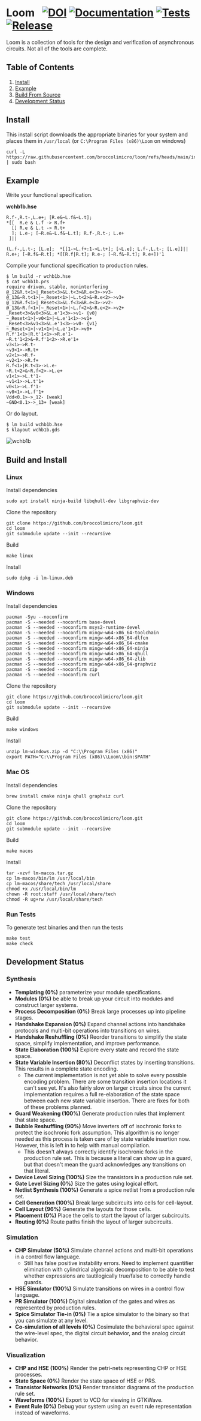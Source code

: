 # Loom &nbsp; [![DOI](https://zenodo.org/badge/DOI/10.5281/zenodo.13992088.svg)](https://doi.org/10.5281/zenodo.13992088) [![Documentation](https://img.shields.io/badge/Documentation-blue.svg)](https://broccolimicro.github.io/loom) [![Tests](https://github.com/broccolimicro/loom/actions/workflows/test.yml/badge.svg)](https://github.com/broccolimicro/loom/actions/workflows/test.yml) [![Release](https://github.com/broccolimicro/loom/actions/workflows/release.yml/badge.svg)](https://github.com/broccolimicro/loom/actions/workflows/release.yml)

Loom is a collection of tools for the design and verification of
asynchronous circuits. Not all of the tools are complete.

## Table of Contents
1. [Install](#install)
1. [Example](#example)
3. [Build From Source](#build)
2. [Development Status](#status)

<a name="install"></a>
## Install

This install script downloads the appropriate binaries for your system and places them in `/usr/local` (or `C:\Program Files (x86)\Loom` on windows)
```
curl -L https://raw.githubusercontent.com/broccolimicro/loom/refs/heads/main/install.sh | sudo bash
```

<a name="example"></a>
## Example

Write your functional specification.

**wchb1b.hse**
```
R.f-,R.t-,L.e+; [R.e&~L.f&~L.t];
*[[  R.e & L.f -> R.f+
  [] R.e & L.t -> R.t+
  ]; L.e-; [~R.e&~L.f&~L.t]; R.f-,R.t-; L.e+
 ]||

(L.f-,L.t-; [L.e];  *[[1->L.f+:1->L.t+]; [~L.e]; L.f-,L.t-; [L.e]]||
R.e+; [~R.f&~R.t]; *[[R.f|R.t]; R.e-; [~R.f&~R.t]; R.e+])'1
```

Compile your functional specification to production rules.

```
$ lm build -r wchb1b.hse
$ cat wchb1b.prs
require driven, stable, noninterfering
@_12&R.t<1>|_Reset<3>&L.t<3>&R.e<3>->v3-
@_13&~R.t<1>|~_Reset<1>|~L.t<2>&~R.e<2>->v3+
@_12&R.f<1>|_Reset<3>&L.f<3>&R.e<3>->v2-
@_13&~R.f<1>|~_Reset<1>|~L.f<2>&~R.e<2>->v2+
_Reset<3>&v0<3>&L.e'1<3>->v1- {v0}
~_Reset<1>|~v0<1>|~L.e'1<1>->v1+
_Reset<3>&v1<3>&L.e'1<3>->v0- {v1}
~_Reset<1>|~v1<1>|~L.e'1<1>->v0+
R.f'1<1>|R.t'1<1>->R.e'1-
~R.t'1<2>&~R.f'1<2>->R.e'1+
v3<1>->R.t-
~v3<1>->R.t+
v2<1>->R.f-
~v2<1>->R.f+
R.f<1>|R.t<1>->L.e-
~R.t<2>&~R.f<2>->L.e+
v1<1>->L.t'1-
~v1<1>->L.t'1+
v0<1>->L.f'1-
~v0<1>->L.f'1+
Vdd<0.1>->_12- [weak]
~GND<0.1>->_13+ [weak]
```

Or do layout.

```
$ lm build wchb1b.hse
$ klayout wchb1b.gds
```

![wchb1b](https://github.com/user-attachments/assets/726b96d3-6ebe-49f3-8830-6ac17941b804)

<a name="build"></a>
## Build and Install

### Linux

Install dependencies
```
sudo apt install ninja-build libqhull-dev libgraphviz-dev
```

Clone the repository
```
git clone https://github.com/broccolimicro/loom.git
cd loom
git submodule update --init --recursive
```

Build
```
make linux
```

Install
```
sudo dpkg -i lm-linux.deb
```

### Windows

Install dependencies
```
pacman -Syu --noconfirm
pacman -S --needed --noconfirm base-devel
pacman -S --needed --noconfirm msys2-runtime-devel
pacman -S --needed --noconfirm mingw-w64-x86_64-toolchain
pacman -S --needed --noconfirm mingw-w64-x86_64-dlfcn
pacman -S --needed --noconfirm mingw-w64-x86_64-cmake
pacman -S --needed --noconfirm mingw-w64-x86_64-ninja
pacman -S --needed --noconfirm mingw-w64-x86_64-qhull
pacman -S --needed --noconfirm mingw-w64-x86_64-zlib
pacman -S --needed --noconfirm mingw-w64-x86_64-graphviz
pacman -S --needed --noconfirm zip
pacman -S --needed --noconfirm curl
```

Clone the repository
```
git clone https://github.com/broccolimicro/loom.git
cd loom
git submodule update --init --recursive
```

Build
```
make windows
```

Install
```
unzip lm-windows.zip -d "C:\\Program Files (x86)"
export PATH="C:\\Program Files (x86)\\Loom\\bin:$PATH"
```

### Mac OS

Install dependencies
```
brew install cmake ninja qhull graphviz curl 
```

Clone the repository
```
git clone https://github.com/broccolimicro/loom.git
cd loom
git submodule update --init --recursive
```

Build
```
make macos
```

Install
```
tar -xzvf lm-macos.tar.gz
cp lm-macos/bin/lm /usr/local/bin
cp lm-macos/share/tech /usr/local/share
chmod +x /usr/local/bin/lm
chown -R root:staff /usr/local/share/tech
chmod -R ug+rw /usr/local/share/tech 
```

### Run Tests

To generate test binaries and then run the tests
```
make test
make check
```

<a name="status"></a>
## Development Status

### Synthesis
* **Templating (0%)** parameterize your module specifications.
* **Modules (0%)** be able to break up your circuit into modules and construct larger systems.
* **Process Decomposition (0%)** Break large processes up into pipeline stages.
* **Handshake Expansion (0%)** Expand channel actions into handshake protocols and multi-bit operations into transitions on wires.
* **Handshake Reshuffling (0%)** Reorder transitions to simplify the state space, simplify implementation, and improve performance.
* **State Elaboration (100%)** Explore every state and record the state space.
* **State Variable Insertion (80%)** Deconflict states by inserting transitions. This results in a complete state encoding.
	- The current implementation is not yet able to solve every possible encoding
		problem. There are some transition insertion locations it can't see yet.
		It's also fairly slow on larger circuits since the current implementation
		requires a full re-elaboration of the state space between each new state
		variable insertion. There are fixes for both of these problems planned.
* **Guard Weakening (100%)** Generate production rules that implement that state space.
* **Bubble Reshuffling (90%)** Move inverters off of isochronic forks to protect the isochronic fork assumption. This algorithm is no longer needed as this process is taken care of by state variable insertion now. However, this is left in to help with manual compilation.
	- This doesn't always correctly identify isochronic forks in the production
	  rule set. This is because a literal can show up in a guard, but that
		doesn't mean the guard acknowledges any transitions on that literal.
* **Device Level Sizing (100%)** Size the transistors in a production rule set.
* **Gate Level Sizing (0%)** Size the gates using logical effort.
* **Netlist Synthesis (100%)** Generate a spice netlist from a production rule set.
* **Cell Generation (100%)** Break large subcircuits into cells for cell-layout.
* **Cell Layout (96%)** Generate the layouts for those cells.
* **Placement (0%)** Place the cells to start the layout of larger subcircuits.
* **Routing (0%)** Route paths finish the layout of larger subcircuits.

### Simulation

* **CHP Simulator (50%)** Simulate channel actions and multi-bit operations in a control flow language.
	- Still has false positive instability errors. Need to implement quantifier
	  elimination with cylindrical algebraic decomposition to be able to test
		whether expressions are tautilogically true/false to correctly handle guards.
* **HSE Simulator (100%)** Simulate transitions on wires in a control flow language.
* **PR Simulator (100%)** Digital simulation of the gates and wires as represented by production rules.
* **Spice Simulator Tie-in (0%)** Tie a spice simulator to the binary so that you can simulate at any level.
* **Co-simulation of all levels (0%)** Cosimulate the behavioral spec against the wire-level spec, the digital circuit behavior, and the analog circuit behavior.

### Visualization

* **CHP and HSE (100%)** Render the petri-nets representing CHP or HSE processes.
* **State Space (0%)** Render the state space of HSE or PRS.
* **Transistor Networks (0%)** Render transistor diagrams of the production rule set.
* **Waveforms (100%)** Export to VCD for viewing in GTKWave.
* **Event Rule (0%)** Debug your system using an event rule representation instead of waveforms.


